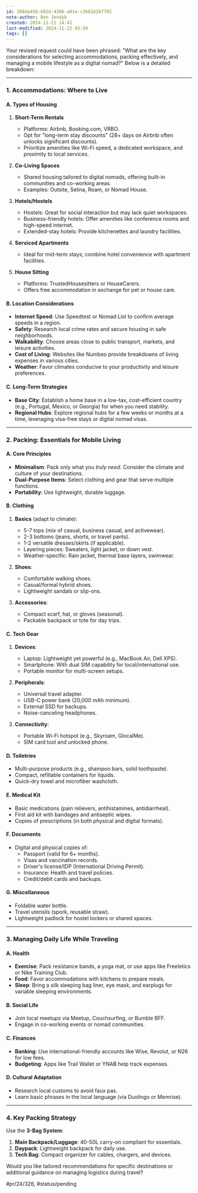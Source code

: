 ```yaml
---
id: 208da458-682d-4306-a01e-c3661b2bf785
note-author: Ben Jendyk
created: 2024-11-21 14:41
last-modified: 2024-11-22 03:59
tags: []
---
```


Your revised request could have been phrased: "What are the key considerations for selecting accommodations, packing effectively, and managing a mobile lifestyle as a digital nomad?" Below is a detailed breakdown:

* * *

### **1. Accommodations: Where to Live**

#### A. **Types of Housing**

1. **Short-Term Rentals**

	 - Platforms: Airbnb, Booking.com, VRBO.
	 - Opt for "long-term stay discounts" (28+ days on Airbnb often unlocks significant discounts).
	 - Prioritize amenities like Wi-Fi speed, a dedicated workspace, and proximity to local services.
2. **Co-Living Spaces**

	 - Shared housing tailored to digital nomads, offering built-in communities and co-working areas.
	 - Examples: Outsite, Selina, Roam, or Nomad House.
3. **Hotels/Hostels**

	 - Hostels: Great for social interaction but may lack quiet workspaces.
	 - Business-friendly hotels: Offer amenities like conference rooms and high-speed internet.
	 - Extended-stay hotels: Provide kitchenettes and laundry facilities.
4. **Serviced Apartments**

	 - Ideal for mid-term stays; combine hotel convenience with apartment facilities.
5. **House Sitting**

	 - Platforms: TrustedHousesitters or HouseCarers.
	 - Offers free accommodation in exchange for pet or house care.

#### B. **Location Considerations**

- **Internet Speed**: Use Speedtest or Nomad List to confirm average speeds in a region.
- **Safety**: Research local crime rates and secure housing in safe neighborhoods.
- **Walkability**: Choose areas close to public transport, markets, and leisure activities.
- **Cost of Living**: Websites like Numbeo provide breakdowns of living expenses in various cities.
- **Weather**: Favor climates conducive to your productivity and leisure preferences.

#### C. **Long-Term Strategies**

- **Base City**: Establish a home base in a low-tax, cost-efficient country (e.g., Portugal, Mexico, or Georgia) for when you need stability.
- **Regional Hubs**: Explore regional hubs for a few weeks or months at a time, leveraging visa-free stays or digital nomad visas.
* * *

### **2. Packing: Essentials for Mobile Living**

#### A. **Core Principles**

- **Minimalism**: Pack only what you *truly need*. Consider the climate and culture of your destinations.
- **Dual-Purpose Items**: Select clothing and gear that serve multiple functions.
- **Portability**: Use lightweight, durable luggage.

#### B. **Clothing**

1. **Basics** (adapt to climate):

	 - 5-7 tops (mix of casual, business casual, and activewear).
	 - 2-3 bottoms (jeans, shorts, or travel pants).
	 - 1-2 versatile dresses/skirts (if applicable).
	 - Layering pieces: Sweaters, light jacket, or down vest.
	 - Weather-specific: Rain jacket, thermal base layers, swimwear.
2. **Shoes**:

	 - Comfortable walking shoes.
	 - Casual/formal hybrid shoes.
	 - Lightweight sandals or slip-ons.
3. **Accessories**:

	 - Compact scarf, hat, or gloves (seasonal).
	 - Packable backpack or tote for day trips.

#### C. **Tech Gear**

1. **Devices**:

	 - Laptop: Lightweight yet powerful (e.g., MacBook Air, Dell XPS).
	 - Smartphone: With dual SIM capability for local/international use.
	 - Portable monitor for multi-screen setups.
2. **Peripherals**:

	 - Universal travel adapter.
	 - USB-C power bank (20,000 mAh minimum).
	 - External SSD for backups.
	 - Noise-canceling headphones.
3. **Connectivity**:

	 - Portable Wi-Fi hotspot (e.g., Skyroam, GlocalMe).
	 - SIM card tool and unlocked phone.

#### D. **Toiletries**

- Multi-purpose products (e.g., shampoo bars, solid toothpaste).
- Compact, refillable containers for liquids.
- Quick-dry towel and microfiber washcloth.

#### E. **Medical Kit**

- Basic medications (pain relievers, antihistamines, antidiarrheal).
- First aid kit with bandages and antiseptic wipes.
- Copies of prescriptions (in both physical and digital formats).

#### F. **Documents**

- Digital and physical copies of:
	 - Passport (valid for 6+ months).
	 - Visas and vaccination records.
	 - Driver's license/IDP (International Driving Permit).
	 - Insurance: Health and travel policies.
	 - Credit/debit cards and backups.

#### G. **Miscellaneous**

- Foldable water bottle.
- Travel utensils (spork, reusable straw).
- Lightweight padlock for hostel lockers or shared spaces.
* * *

### **3. Managing Daily Life While Traveling**

#### A. **Health**

- **Exercise**: Pack resistance bands, a yoga mat, or use apps like Freeletics or Nike Training Club.
- **Food**: Favor accommodations with kitchens to prepare meals.
- **Sleep**: Bring a silk sleeping bag liner, eye mask, and earplugs for variable sleeping environments.

#### B. **Social Life**

- Join local meetups via Meetup, Couchsurfing, or Bumble BFF.
- Engage in co-working events or nomad communities.

#### C. **Finances**

- **Banking**: Use international-friendly accounts like Wise, Revolut, or N26 for low fees.
- **Budgeting**: Apps like Trail Wallet or YNAB help track expenses.

#### D. **Cultural Adaptation**

- Research local customs to avoid faux pas.
- Learn basic phrases in the local language (via Duolingo or Memrise).
* * *

### **4. Key Packing Strategy**

Use the **3-Bag System**:

1. **Main Backpack/Luggage**: 40-50L carry-on compliant for essentials.
2. **Daypack**: Lightweight backpack for daily use.
3. **Tech Bag**: Compact organizer for cables, chargers, and devices.

Would you like tailored recommendations for specific destinations or additional guidance on managing logistics during travel?


#pr/24/326, #status/pending